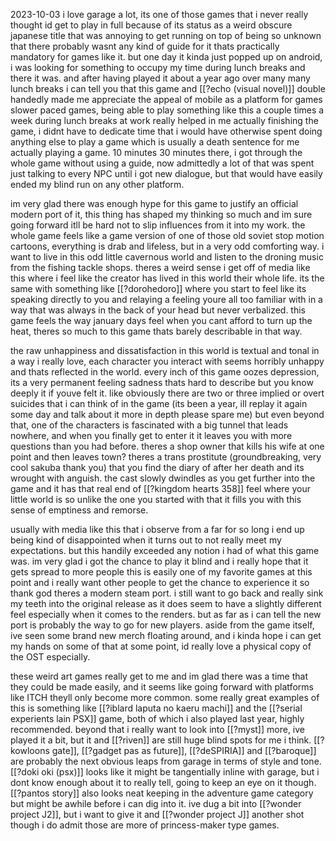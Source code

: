 2023-10-03
i love garage a lot, its one of those games that i never really thought id get to play in full because of its status as a weird obscure japanese title that was annoying to get running on top of being so unknown that there probably wasnt any kind of guide for it thats practically mandatory for games like it. but one day it kinda just popped up on android, i was looking for something to occupy my time during lunch breaks and there it was. and after having played it about a year ago over many many lunch breaks i can tell you that this game and [[?echo (visual novel)]] double handedly made me appreciate the appeal of mobile as a platform for games slower paced games, being able to play something like this a couple times a week during lunch breaks at work really helped in me actually finishing the game, i didnt have to dedicate time that i would have otherwise spent doing anything else to play a game which is usually a death sentence for me actually playing a game. 10 minutes 30 minutes there, i got through the whole game without using a guide, now admittedly a lot of that was spent just talking to every NPC until i got new dialogue, but that would have easily ended my blind run on any other platform.

im very glad there was enough hype for this game to justify an official modern port of it, this thing has shaped my thinking so much and im sure going forward itll be hard not to slip influences from it into my work. the whole game feels like a game version of one of those old soviet stop motion cartoons, everything is drab and lifeless, but in a very odd comforting way. i want to live in this odd little cavernous world and listen to the droning music from the fishing tackle shops. theres a weird sense i get off of media like this where i feel like the creator has lived in this world their whole life. its the same with something like [[?dorohedoro]] where you start to feel like its speaking directly to you and relaying a feeling youre all too familiar with in a way that was always in the back of your head but never verbalized. this game feels the way january days feel when you cant afford to turn up the heat, theres so much to this game thats barely describable in that way.

the raw unhappiness and dissatisfaction in this world is textual and tonal in a way i really love, each character you interact with seems horribly unhappy and thats reflected in the world. every inch of this game oozes depression, its a very permanent feeling sadness thats hard to describe but you know deeply it if youve felt it. like obviously there are two or three implied or overt suicides that i can think of in the game (its been a year, ill replay it again some day and talk about it more in depth please spare me) but even beyond that, one of the characters is fascinated with a big tunnel that leads nowhere, and when you finally get to enter it it leaves you with more questions than you had before. theres a shop owner that kills his wife at one point and then leaves town? theres a trans prostitute (groundbreaking, very cool sakuba thank you) that you find the diary of after her death and its wrought with anguish. the cast slowly dwindles as you get further into the game and it has that real end of [[?kingdom hearts 358]] feel where your little world is so unlike the one you started with that it fills you with this sense of emptiness and remorse.

usually with media like this that i observe from a far for so long i end up being kind of disappointed when it turns out to not really meet my expectations. but this handily exceeded any notion i had of what this game was. im very glad i got the chance to play it blind and i really hope that it gets spread to more people this is easily one of my favorite games at this point and i really want other people to get the chance to experience it so thank god theres a modern steam port. i still want to go back and really sink my teeth into the original release as it does seem to have a slightly different feel especially when it comes to the renders. but as far as i can tell the new port is probably the way to go for new players. aside from the game itself, ive seen some brand new merch floating around, and i kinda hope i can get my hands on some of that at some point, id really love a physical copy of the OST especially.

these weird art games really get to me and im glad there was a time that they could be made easily, and it seems like going forward with platforms like ITCH theyll only become more common. some really great examples of this is something like [[?iblard laputa no kaeru machi]]  and the [[?serial experients lain PSX]] game, both of which i also played last year, highly recommended. beyond that i really want to look into [[?myst]] more, ive played it a bit, but it and [[?riven]] are still huge blind spots for me i think. [[?kowloons gate]], [[?gadget pas as future]], [[?deSPIRIA]] and [[?baroque]] are probably the next obvious leaps from garage in terms of style and tone. [[?doki oki (psx)]] looks like it might be tangentially inline with garage, but i dont know enough about it to really tell, going to keep an eye on it though. [[?pantos story]] also looks neat keeping in the adventure game category but might be awhile before i can dig into it. ive dug a bit into [[?wonder project J2]], but i want to give it and [[?wonder project J]] another shot though i do admit those are more of princess-maker type games. 